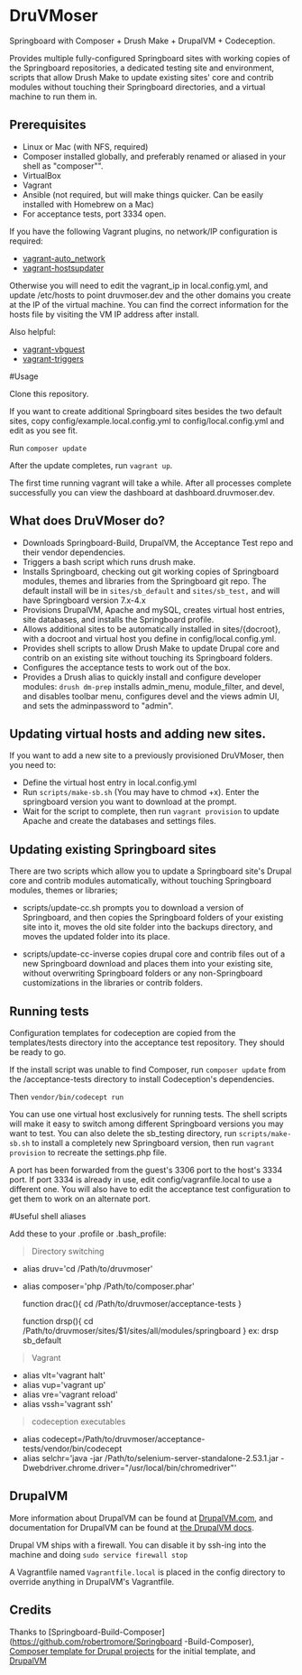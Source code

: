# DruVMoser

Springboard with Composer + Drush Make + DrupalVM + Codeception.

Provides multiple fully-configured Springboard sites with working copies
of the Springboard repositories, a dedicated testing site and
environment, scripts that allow Drush Make to update existing sites'
core and contrib modules without touching their Springboard directories,
and a virtual machine to run them in.

## Prerequisites

- Linux or Mac (with NFS, required)
- Composer installed globally, and preferably renamed or aliased in your shell as "composer"".
- VirtualBox
- Vagrant
- Ansible (not required, but will make things quicker. Can be easily installed with Homebrew on a Mac)
- For acceptance tests, port 3334 open.

If you have the following Vagrant plugins, no network/IP configuration is required:

- [vagrant-auto_network](https://github.com/oscar-stack/vagrant-auto_network)
- [vagrant-hostsupdater](https://github.com/cogitatio/vagrant-hostsupdater)

Otherwise you will need to edit the vagrant_ip in local.config.yml, and
update /etc/hosts to point druvmoser.dev and the other domains you
create at the IP of the virtual machine. You can find the correct
information for the hosts file by visiting the VM IP address after
install.

Also helpful:

- [vagrant-vbguest](https://github.com/dotless-de/vagrant-vbguest)
- [vagrant-triggers](https://github.com/emyl/vagrant-triggers)

#Usage

Clone this repository.

If you want to create additional Springboard sites besides the two
default sites, copy config/example.local.config.yml to
config/local.config.yml and edit as you see fit.

Run `composer update`

After the update completes, run `vagrant up`.

The first time running vagrant will take a while. After all processes complete successfully
you can view the dashboard at dashboard.druvmoser.dev.

## What does DruVMoser do?

* Downloads Springboard-Build, DrupalVM, the Acceptance Test repo and
their vendor dependencies.
* Triggers a bash script which runs drush make.
* Installs Springboard, checking out git working copies of Springboard
modules, themes and libraries from the Springboard git repo. The default
install will be in `sites/sb_default` and `sites/sb_test,` and will have
Springboard version 7.x-4.x
* Provisions DrupalVM, Apache and mySQL, creates virtual host entries,
site databases, and installs the Springboard profile.
* Allows additional sites to be automatically installed in
sites/{docroot}, with a docroot and virtual host you define in
config/local.config.yml.
* Provides shell scripts to allow Drush Make to update Drupal core and
contrib on an existing site without touching its Springboard folders.
* Configures the acceptance tests to work out of the box.
* Provides a Drush alias to quickly install and configure developer
modules: `drush dm-prep` installs admin_menu, module_filter, and devel,
and disables toolbar menu, configures devel and the views admin UI, and
sets the adminpassword to "admin".

## Updating virtual hosts and adding new sites.

If you want to add a new site to a previously provisioned DruVMoser,
then you need to:
* Define the virtual host entry in local.config.yml
* Run `scripts/make-sb.sh` (You may have to chmod +x). Enter the
springboard version you want to download at the prompt.
* Wait for the script to complete, then run `vagrant provision` to
update Apache
and create the databases and settings files.

## Updating existing Springboard sites

There are two scripts which allow you to update a Springboard site's
Drupal core and contrib modules automatically, without touching
Springboard modules, themes or libraries;

* scripts/update-cc.sh prompts you to download a version of Springboard,
and then copies the Springboard folders of your existing site into it,
moves the old site folder into the backups directory, and moves the
updated folder into its place.

* scripts/update-cc-inverse copies drupal core and contrib files out of
a new Springboard download and places them into your existing site,
without overwriting Springboard folders or any non-Springboard
customizations in the libraries or contrib folders.

## Running tests

Configuration templates for codeception are copied from the
templates/tests directory into the acceptance test repository. They
should be ready to go.

If the install script was unable to find Composer, run `composer update`
from the /acceptance-tests directory to install Codeception's
dependencies.

Then `vendor/bin/codecept run`

You can use one virtual host exclusively for running tests. The shell
scripts will make it easy to switch among different Springboard versions
you may want to test. You can also delete the sb_testing directory, run
`scripts/make-sb.sh` to install a completely new Springboard version,
then run `vagrant provision` to recreate the settings.php file.

A port has been forwarded from the guest's 3306 port to the host's 3334
port. If port 3334 is already in use, edit config/vagranfile.local to
use a different one. You will also have to edit the acceptance test
configuration to get them to work on an alternate port.

#Useful shell aliases

Add these to your .profile or .bash_profile:

> Directory switching

- alias druv='cd /Path/to/druvmoser'
- alias composer='php /Path/to/composer.phar'



    function drac(){
        cd /Path/to/druvmoser/acceptance-tests
    }

    function drsp(){
        cd /Path/to/druvmoser/sites/$1/sites/all/modules/springboard
    }
    ex: drsp sb_default


> Vagrant

- alias vlt='vagrant halt'
- alias vup='vagrant up'
- alias vre='vagrant reload'
- alias vssh='vagrant ssh'

> codeception executables

- alias codecept=/Path/to/druvmoser/acceptance-tests/vendor/bin/codecept
- alias selchr='java -jar /Path/to/selenium-server-standalone-2.53.1.jar -Dwebdriver.chrome.driver="/usr/local/bin/chromedriver"'

## DrupalVM

More information about DrupalVM can be found at
[DrupalVM.com](http://drupalvm.com/), and documentation for DrupalVM can
be found at [the DrupalVM docs](http://docs.drupalvm.com/).

Drupal VM ships with a firewall. You can disable it by ssh-ing into the
machine and doing `sudo service firewall stop`

A Vagrantfile named `Vagrantfile.local` is placed in the config
directory to override anything in DrupalVM's Vagrantfile.

## Credits

Thanks to
[Springboard-Build-Composer](https://github.com/robertromore/Springboard
-Build-Composer), [Composer template for Drupal
projects](https://github.com/drupal-composer/drupal-project/tree/7.x)
for the initial template, and [DrupalVM](https://www.drupalvm.com/)
